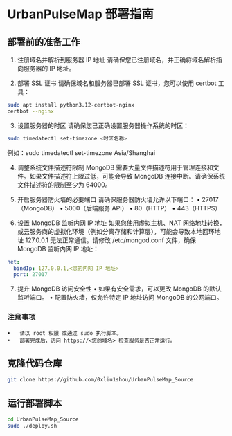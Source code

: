 # UrbanPulseMap 部署指南
## 部署前的准备工作

1.	注册域名并解析到服务器 IP 地址
请确保您已注册域名，并正确将域名解析指向服务器的 IP 地址。

2.	部署 SSL 证书
请确保域名和服务器已部署 SSL 证书，您可以使用 certbot 工具：
```bash
sudo apt install python3.12-certbot-nginx
certbot --nginx
```
3.	设置服务器的时区
请确保您已正确设置服务器操作系统的时区：
```bash
sudo timedatectl set-timezone <时区名称>
```
例如：sudo timedatectl set-timezone Asia/Shanghai

4.	调整系统文件描述符限制
MongoDB 需要大量文件描述符用于管理连接和文件。如果文件描述符上限过低，可能会导致 MongoDB 连接中断。请确保系统文件描述符的限制至少为 64000。

5.	开启服务器防火墙的必要端口
请确保服务器防火墙允许以下端口：
	•	27017（MongoDB）
	•	5000（后端服务 API）
	•	80（HTTP）
	•	443（HTTPS）

6.	设置 MongoDB 监听内网 IP 地址
如果您使用虚拟主机、NAT 网络地址转换，或云服务商的虚拟化环境（例如分离存储和计算层），可能会导致本地回环地址 127.0.0.1 无法正常通信。请修改 /etc/mongod.conf 文件，确保 MongoDB 监听内网 IP 地址：
```yaml
net:
  bindIp: 127.0.0.1,<您的内网 IP 地址>
  port: 27017
```

7.	提升 MongoDB 访问安全性
	•	如果有安全需求，可以更改 MongoDB 的默认监听端口。
	•	配置防火墙，仅允许特定 IP 地址访问 MongoDB 的公网端口。

### 注意事项

	•	请以 root 权限 或通过 sudo 执行脚本。
	•	部署完成后，访问 https://<您的域名> 检查服务是否正常运行。

## 克隆代码仓库

```bash
git clone https://github.com/0xliu1shou/UrbanPulseMap_Source
```

## 运行部署脚本
```bash
cd UrbanPulseMap_Source
sudo ./deploy.sh
```
